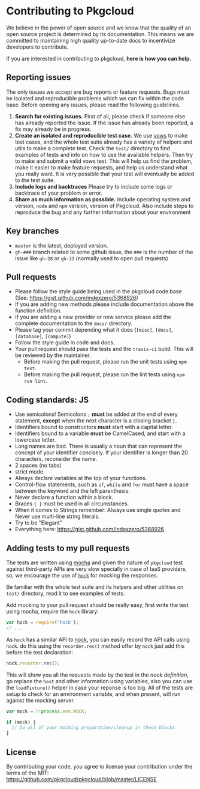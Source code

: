 # Contributing to Pkgcloud

We believe in the power of open source and we know that the quality of an open source project is determined by its documentation. This means we are committed to maintaining high quality up-to-date docs to incentivize developers to contribute.

If you are interested in contributing to pkgcloud, **here is how you can help.**

## Reporting issues

The only issues we accept are bug reports or feature requests. Bugs must be isolated and reproducible problems which we can fix within the code base. Before opening any issues, please read the following guidelines.

1. **Search for existing issues.** First of all, please check if someone else has already reported the issue. If the issue has already been reported, a fix may already be in progress. 
2. **Create an isolated and reproducible test case.** We use [vows](http://vowsjs.org/) to make test cases, and the whole test suite already has a variety of helpers and utils to make a complete test. Check the `test/` directory to find examples of tests and info on how to use the available helpers. Then try to make and submit a valid vows test. This will help us find the problem, make it easier to make feature requests, and help us understand what you really want. It is very possible that your test will eventually be added to the test suite.
3. **Include logs and backtraces** Please try to include some logs or backtrace of your problem or error.
4. **Share as much information as possible.** Include operating system and version, `node` and `npm` version, version of Pkgcloud. Also include steps to reproduce the bug and any further information about your environment

## Key branches

- `master` is the latest, deployed version.
- `gh-###` branch related to some github issue, the `###` is the number of the issue like `gh-28` or `gh-33` (normally used to open pull requests)

## Pull requests
 
- Please follow the style guide being used in the pkgcloud code base (See: https://gist.github.com/indexzero/5368926)
- If you are adding new methods please include documentation above the function definition.
- If you are adding a new provider or new service please add the complete documentation to the `docs/` directory.
- Please tag your commit depending what it does (`[misc]`, `[docs]`, `[database]`, `[compute]`)
- Follow the style guide in code and docs.
- Your pull request should pass the tests and the `travis-ci` build. This will be reviewed by the maintainer.
  - Before making the pull request, please run the unit tests using `npm test`.
  - Before making the pull request, please run the lint tests using `npm run lint`.

## Coding standards: JS

- Use semicolons! Semicolons `;` **must** be added at the end of every statement, **except** when the next character is a closing bracket `}`.
- Identifiers bound to constructors **must** start with a capital letter.
- Identifiers bound to a variable **must** be CamelCased, and start with a lowercase letter.
- Long names are bad. There is usually a noun that can represent the concept of your identifier concisely. If your identifier is longer than 20 characters, reconsider the name.
- 2 spaces (no tabs)
- strict mode.
- Always declare variables at the top of your functions.
- Control-flow statements, such as `if`, `while` and `for` must have a space between the keyword and the left parenthesis.
- Never declare a function within a block.
- Braces `{ }` must be used in all circumstances.
- When it comes to Strings remember: Always use single quotes and Never use multi-line string literals.
- Try to be "Elegant"
- Everything here: https://gist.github.com/indexzero/5368926

## Adding tests to my pull requests

The tests are written using [mocha](http://mochajs.org/) and given the nature of `pkgcloud` test against third-party APIs are very slow specially in case of IaaS providers, so, we encourage the use of [`hock`](https://github.com/mmalecki/hock) for mocking the responses.

Be familiar with the whole test suite and its helpers and other utilities on `test/` directory, read it to see examples of tests.

Add mocking to your pull request should be really easy, first write the test using mocha, require the `hock` library:

``` js
var hock = require('hock');
// ...
```

As `hock` has a similar API to [nock](https://github.com/pgte/nock), you can easily record the API calls using `nock`. do this using the `recorder.rec()` method offer by `nock` just add this before the test declaration:

``` js
nock.recorder.rec();
```

This will show you all the requests made by the test in the *nock definition*, go replace the `host` and other information using variables, also you can use the `loadFixture()` helper in case your reponse is too big. All of the tests are setup to check for an environment variable, and when present, will run against the mocking server.

``` js
var mock = !!process.env.MOCK;

if (mock) {
  // Do all of your mocking preparation/cleanup in these blocks
}
```

## License

By contributing your code, you agree to license your contribution under the terms of the MIT: https://github.com/pkgcloud/pkgcloud/blob/master/LICENSE